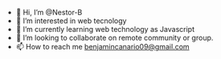 - 👋 Hi, I’m @Nestor-B
- 👀 I’m interested in web tecnology
- 🌱 I’m currently learning web technology as Javascript
- 💞️ I’m looking to collaborate on remote community or group.
- 📫 How to reach me benjamincanario09@gmail.com

<!---
Nestor-B/Nestor-B is a ✨ special ✨ repository because its `README.md` (this file) appears on your GitHub profile.
You can click the Preview link to take a look at your changes.
--->
